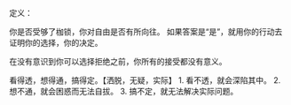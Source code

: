 定义：

你是否受够了枷锁，你对自由是否有所向往。
如果答案是“是”，就用你的行动去证明你的选择，你的决定。

在没有意识到你可以选择拒绝之前，你所有的接受都没有意义。

看得透，想得通，搞得定。【洒脱，无疑，实际】
	1. 看不透，就会深陷其中。
	2. 想不通，就会困惑而无法自拔。
	3. 搞不定，就无法解决实际问题。